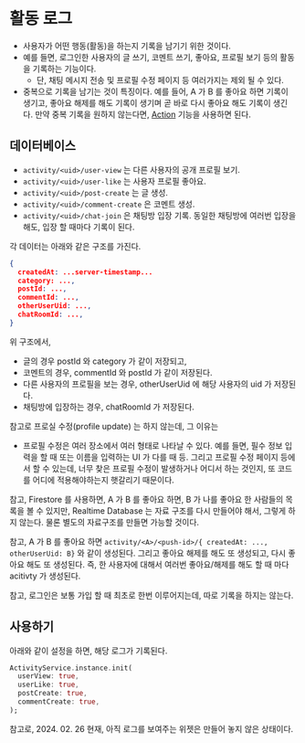 # 활동 로그


- 사용자가 어떤 행동(활동)을 하는지 기록을 남기기 위한 것이다.
- 예를 들면, 로그인한 사용자의 글 쓰기, 코멘트 쓰기, 좋아요, 프로필 보기 등의 활동을 기록하는 기능이다.
  - 단, 채팅 메시지 전송 및 프로필 수정 페이지 등 여러가지는 제외 될 수 있다.
- 중복으로 기록을 남기는 것이 특징이다. 예를 들어, A 가 B 를 좋아요 하면 기록이 생기고, 좋아요 해제를 해도 기록이 생기며 곧 바로 다시 좋아요 해도 기록이 생긴다. 만약 중복 기록을 원하지 않는다면, [Action](./action.md) 기능을 사용하면 된다.



## 데이터베이스

- `activity/<uid>/user-view` 는 다른 사용자의 공개 프로필 보기.
- `activity/<uid>/user-like` 는 사용자 프로필 좋아요.
- `activity/<uid>/post-create` 는 글 생성.
- `activity/<uid>/comment-create` 은 코멘트 생성.
- `activity/<uid>/chat-join` 은 채팅방 입장 기록. 동일한 채팅방에 여러번 입장을 해도, 입장 할 때마다 기록이 된다.



각 데이터는 아래와 같은 구조를 가진다.

```json
{
  createdAt: ...server-timestamp...
  category: ...,
  postId: ...,
  commentId: ...,
  otherUserUid: ...,
  chatRoomId: ...,
}
```

위 구조에서,
- 글의 경우 postId 와 category 가 같이 저장되고,
- 코멘트의 경우, commentId 와 postId 가 같이 저장된다.
- 다른 사용자의 프로필을 보는 경우, otherUserUid 에 해당 사용자의 uid 가 저장된다.
- 채팅방에 입장하는 경우, chatRoomId 가 저장된다.



참고로 프로실 수정(profile update) 는 하지 않는데, 그 이유는

- 프로필 수정은 여러 장소에서 여러 형태로 나타날 수 있다.
  예를 들면, 필수 정보 입력을 할 때 또는 이름을 입력하는 UI 가 다를 때 등. 그리고 프로필 수정 페이지 등에서 할 수 있는데, 너무 찾은 프로필 수정이 발생하거나 어디서 하는 것인지, 또 코드를 어디에 적용해야하는지 햇갈리기 때문이다.


참고, Firestore 를 사용하면, A 가 B 를 좋아요 하면, B 가 나를 좋아요 한 사람들의 목록을 볼 수 있지만, Realtime Database 는 자료 구조를 다시 만들어야 해서, 그렇게 하지 않는다. 물론 별도의 자료구조를 만들면 가능할 것이다.

참고, A 가 B 를 좋아요 하면 `activity/<A>/<push-id>/{ createdAt: ..., otherUserUid: B}` 와 같이 생성된다. 그리고 좋아요 해제를 해도 또 생성되고, 다시 좋아요 해도 또 생성된다. 즉, 한 사용자에 대해서 여러번 좋아요/해제를 해도 할 때 마다 acitivty 가 생성된다.


참고, 로그인은 보통 가입 할 때 최초로 한번 이루어지는데, 따로 기록을 하지는 않는다.


## 사용하기

아래와 같이 설정을 하면, 해당 로그가 기록된다.

```dart
ActivityService.instance.init(
  userView: true,
  userLike: true,
  postCreate: true,
  commentCreate: true,
);
```


참고로, 2024. 02. 26 현재, 아직 로그를 보여주는 위젯은 만들어 놓지 않은 상태이다.

